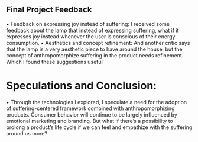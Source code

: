 ## Final Project Feedback

• Feedback on expressing joy instead of suffering: I received some feedback about the lamp that instead of expressing suffering, what if it expresses joy instead whenever the user is conscious of their energy consumption. 
• Aesthetics and concept refinement: And another critic says that the lamp is a very aesthetic piece to have around the house, but the concept of anthropomorphize suffering in the product needs refinement. Which I found these suggestions useful

# Speculations and Conclusion:
• Through the technologies I explored, I speculate a need for the adoption of suffering-centered framework combined with anthropomorphizing products. Consumer behavior will continue to be largely influenced by emotional marketing and branding. But what if there’s a possibility to prolong a product’s life cycle if we can feel and empathize with the suffering around us more? 
